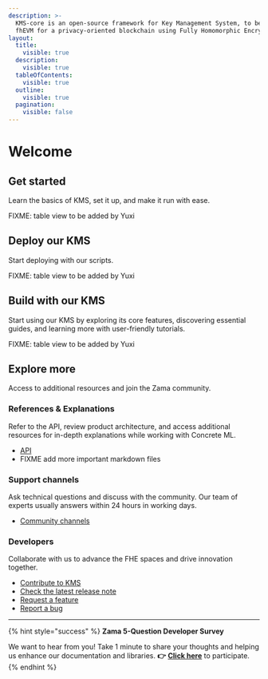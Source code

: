 ```yaml
---
description: >-
  KMS-core is an open-source framework for Key Management System, to be used with
  fhEVM for a privacy-oriented blockchain using Fully Homomorphic Encryption (FHE).
layout:
  title:
    visible: true
  description:
    visible: true
  tableOfContents:
    visible: true
  outline:
    visible: true
  pagination:
    visible: false
---
```


# Welcome

## Get started

Learn the basics of KMS, set it up, and make it run with ease.

FIXME: table view to be added  by Yuxi

## Deploy our KMS

Start deploying with our scripts.

FIXME: table view to be added by Yuxi

## Build with our KMS

Start using our KMS by exploring its core features, discovering essential guides, and learning more with user-friendly tutorials.

FIXME: table view to be added by Yuxi

## Explore more

Access to additional resources and join the Zama community.

### References & Explanations

Refer to the API, review product architecture, and access additional resources for in-depth explanations while working with Concrete ML.

- [API](references/api/)
- FIXME add more important markdown files

### Support channels

Ask technical questions and discuss with the community. Our team of experts usually answers within 24 hours in working days.

- [Community channels](https://zama.ai/community-channels)

### Developers

Collaborate with us to advance the FHE spaces and drive innovation together.

- [Contribute to KMS](developer/contributing.md)
- [Check the latest release note](https://github.com/zama-ai/kms-core/releases)
- [Request a feature](https://github.com/zama-ai/kms-core/issues/new?assignees=&labels=feature&projects=&template=feature_request.md)
- [Report a bug](https://github.com/zama-ai/kms-core/issues/new?assignees=&labels=bug&projects=&template=bug_report.md)

______________________________________________________________________

{% hint style="success" %}
**Zama 5-Question Developer Survey**

We want to hear from you! Take 1 minute to share your thoughts and helping us enhance our documentation and libraries. **👉** [**Click here**](https://www.zama.ai/developer-survey) to participate.
{% endhint %}
